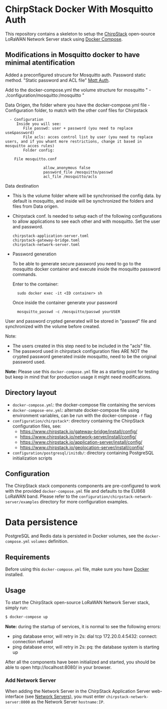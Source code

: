 # ChirpStack Docker With Mosquitto Auth
This repository contains a skeleton to setup the [ChirpStack](https://www.chirpstack.io)
open-source LoRaWAN Network Server stack using [Docker Compose](https://docs.docker.com/compose/).

## Modifications in Mosquitto docker to have minimal atentification

Added a preconfigured strucure for Mosquitto auth. Password static method. "Static password and ACL file" [Mqtt Auth](https://www.chirpstack.io/project/guides/mqtt-authentication/).

   Add to the docker-compose.yml the volume structure for mosquitto " - ./configuration/mosquitto:/mosquitto "

   Data Origen, the folder where you have the docker-compose.yml file - Configuration folder, to match with the other conf files for Chirpstack

      - Configuration
         Inside you will see:
            File passwd: user + password (you need to replace use&password) 
            File acls: acces control list by user (you need to replace users, and if you whant more restrictions, change it based in mosquitto acces rules)
            Folder config:
	    
        File mosquitto.conf

                     allow_anonymous false
                     password_file /mosquitto/passwd
                     acl_file /mosquitto/acls
   Data destination

-	This Is the volume folder where will be synchronised the config data. by default is mosquitto, and inside will be synchronized the folders and files from Data origen.

-	Chirpstack conf.
	Is needed to setup each of the following configurations to allow applications to see each other and with mosquitto.
	Set the user and password.	 

		chirpstack-application-server.toml
		chirpstack-gateway-bridge.toml
		chirpstack-network-server.toml


* Password generation

	To be able to generate secure password you need to go to the mosquitto docker container and execute inside the mosquitto password commands.

	Enter to the container:
	
	    sudo docker exec -it <ID container> sh
	Once inside the container generate your password

	    mosquitto_passwd -c /mosquitto/passwd yourUSER
User and password crypted generated will be stored in "passwd" file and synchronized with the volume before created. 

Note:
- The users created in this step need to be included in the "acls" file.
- The password used in chirpstack configuration files ARE NOT the crypted password generated inside mosquitto, need to be the original password used.



**Note:** Please use this `docker-compose.yml` file as a starting point for testing
but keep in mind that for production usage it might need modifications. 

## Directory layout

* `docker-compose.yml`: the docker-compose file containing the services
* `docker-compose-env.yml`: alternate docker-compose file using environment variables, can be run with the docker-compose `-f` flag
* `configuration/chirpstack*`: directory containing the ChirpStack configuration files, see:
    * https://www.chirpstack.io/gateway-bridge/install/config/
    * https://www.chirpstack.io/network-server/install/config/
    * https://www.chirpstack.io/application-server/install/config/
    * https://www.chirpstack.io/geolocation-server/install/config/
* `configuration/postgresql/initdb/`: directory containing PostgreSQL initialization scripts

## Configuration

The ChirpStack stack components components are pre-configured to work with the provided
`docker-compose.yml` file and defaults to the EU868 LoRaWAN band. Please refer
to the `configuration/chirpstack-network-server/examples` directory for more configuration
examples.

# Data persistence

PostgreSQL and Redis data is persisted in Docker volumes, see the `docker-compose.yml`
`volumes` definition.

## Requirements

Before using this `docker-compose.yml` file, make sure you have [Docker](https://www.docker.com/community-edition)
installed.

## Usage

To start the ChirpStack open-source LoRaWAN Network Server stack, simply run:

```bash
$ docker-compose up
```

**Note:** during the startup of services, it is normal to see the following errors:

* ping database error, will retry in 2s: dial tcp 172.20.0.4:5432: connect: connection refused
* ping database error, will retry in 2s: pq: the database system is starting up


After all the components have been initialized and started, you should be able
to open http://localhost:8080/ in your browser.

### Add Network Server

When adding the Network Server in the ChirpStack Application Server web-interface
(see [Network Servers](https://www.chirpstack.io/application-server/use/network-servers/)),
you must enter `chirpstack-network-server:8000` as the Network Server `hostname:IP`.
